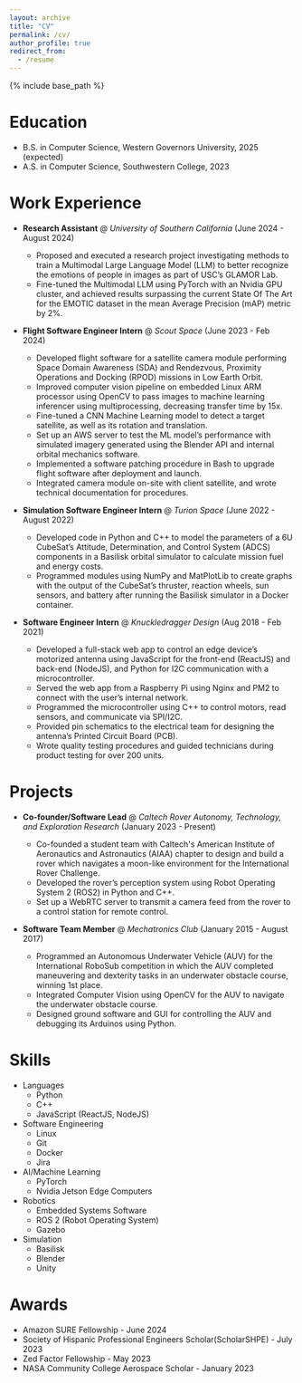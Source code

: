 ```yaml
---
layout: archive
title: "CV"
permalink: /cv/
author_profile: true
redirect_from:
  - /resume
---
```


{% include base_path %}

Education
======
* B.S. in Computer Science, Western Governors University, 2025 (expected)
* A.S. in Computer Science, Southwestern College, 2023

Work Experience
======
* **Research Assistant** @ *University of Southern California*  (June 2024 - August 2024)
  * Proposed and executed a research project investigating methods to train a Multimodal Large Language Model (LLM) to better recognize the emotions of people in images as part of USC’s GLAMOR Lab.
  * Fine-tuned the Multimodal LLM using PyTorch with an Nvidia GPU cluster, and achieved results surpassing the current State Of The Art for the EMOTIC dataset in the mean Average Precision (mAP) metric by 2%.

* **Flight Software Engineer Intern** @ *Scout Space* (June 2023 - Feb 2024)
  * Developed flight software for a satellite camera module performing Space Domain Awareness (SDA) and Rendezvous, Proximity Operations and Docking (RPOD) missions in Low Earth Orbit.
  * Improved computer vision pipeline on embedded Linux ARM processor using OpenCV to pass images to machine learning inferencer using multiprocessing, decreasing transfer time by 15x.
  * Fine-tuned a CNN Machine Learning model to detect a target satellite, as well as its rotation and translation.
  * Set up an AWS server to test the ML model’s performance with simulated imagery generated using the Blender API and internal orbital mechanics software.
  * Implemented a software patching procedure in Bash to upgrade flight software after deployment and launch.
  * Integrated camera module on-site with client satellite, and wrote technical documentation for procedures.


* **Simulation Software Engineer Intern** @ *Turion Space* (June 2022 - August 2022)
  * Developed code in Python and C++ to model the parameters of a 6U CubeSat’s Attitude, Determination, and Control System (ADCS) components in a Basilisk orbital simulator to calculate mission fuel and energy costs.
  * Programmed modules using NumPy and MatPlotLib to create graphs with the output of the CubeSat’s thruster, reaction wheels, sun sensors, and battery after running the Basilisk simulator in a Docker container.

* **Software Engineer Intern** @ *Knuckledragger Design* (Aug 2018 - Feb 2021)
  * Developed a full-stack web app to control an edge device’s motorized antenna using JavaScript for the front-end (ReactJS) and back-end (NodeJS), and Python for I2C communication with a microcontroller.
  * Served the web app from a Raspberry Pi using Nginx and PM2 to connect with the user’s internal network.
  * Programmed the microcontroller using C++ to control motors, read sensors, and communicate via SPI/I2C.
  * Provided pin schematics to the electrical team for designing the antenna’s Printed Circuit Board (PCB).
  * Wrote quality testing procedures and guided technicians during product testing for over 200 units.

Projects
======
* **Co-founder/Software Lead** @ *Caltech Rover Autonomy, Technology, and Exploration Research*  (January 2023 - Present)
  * Co-founded a student team with Caltech's American Institute of Aeronautics and Astronautics (AIAA) chapter to design and build a rover which navigates a moon-like environment for the International Rover Challenge. 
  * Developed the rover’s perception system using Robot Operating System 2 (ROS2) in Python and C++.
  * Set up a WebRTC server to transmit a camera feed from the rover to a control station for remote control.

* **Software Team Member** @ *Mechatronics Club*  (January 2015 - August 2017)
  * Programmed an Autonomous Underwater Vehicle (AUV) for the International RoboSub competition in which the AUV completed maneuvering and dexterity tasks in an underwater obstacle course, winning 1st place.
  * Integrated Computer Vision using OpenCV for the AUV to navigate the underwater obstacle course.
  * Designed ground software and GUI for controlling the AUV and debugging its Arduinos using Python.


Skills
======
* Languages
  * Python
  * C++
  * JavaScript (ReactJS, NodeJS)
* Software Engineering
  * Linux
  * Git
  * Docker
  * Jira
* AI/Machine Learning
  * PyTorch
  * Nvidia Jetson Edge Computers
* Robotics
  * Embedded Systems Software
  * ROS 2 (Robot Operating System)
  * Gazebo
* Simulation
  * Basilisk
  * Blender
  * Unity

<!-- 
Publications
======
  <ul>{% for post in site.publications reversed %}
    {% include archive-single-cv.html %}
  {% endfor %}</ul> 
  -->

<!--   
Talks
======
  <ul>{% for post in site.talks reversed %}
    {% include archive-single-talk-cv.html  %}
  {% endfor %}</ul>
   -->
<!--    
Teaching
======
  <ul>{% for post in site.teaching reversed %}
    {% include archive-single-cv.html %}
  {% endfor %}</ul>
   -->

Awards
======
* Amazon SURE Fellowship - June 2024
* Society of Hispanic Professional Engineers Scholar(ScholarSHPE) - July 2023
* Zed Factor Fellowship - May 2023
* NASA Community College Aerospace Scholar - January 2023
